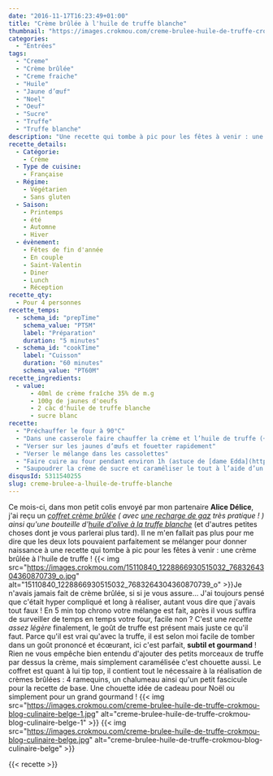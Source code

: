 ```yaml
---
date: "2016-11-17T16:23:49+01:00"
title: "Crème brûlée à l'huile de truffe blanche"
thumbnail: "https://images.crokmou.com/creme-brulee-huile-de-truffe-crokmou-blog-culinaire-belge.gif"
categories:
  - "Entrées"
tags:
  - "Creme"
  - "Crème brûlée"
  - "Creme fraiche"
  - "Huile"
  - "Jaune d’œuf"
  - "Noel"
  - "Oeuf"
  - "Sucre"
  - "Truffe"
  - "Truffe blanche"
description: "Une recette qui tombe à pic pour les fêtes à venir : une crème brûlée à l'huile de truffe ! Ce mois-ci, dans mon petit colis envoyé..."
recette_details:
  - Catégorie:
    - Crème
  - Type de cuisine:
    - Française
  - Régime:
    - Végétarien
    - Sans gluten
  - Saison:
    - Printemps
    - été
    - Automne
    - Hiver
  - évènement:
    - Fêtes de fin d'année
    - En couple
    - Saint-Valentin
    - Diner
    - Lunch
    - Réception
recette_qty:
  - Pour 4 personnes
recette_temps:
  - schema_id: "prepTime"
    schema_value: "PT5M"
    label: "Préparation"
    duration: "5 minutes"
  - schema_id: "cookTime"
    label: "Cuisson"
    duration: "60 minutes"
    schema_value: "PT60M"
recette_ingredients:
  - value:
      - 40ml de crème fraîche 35% de m.g
      - 100g de jaunes d'oeufs
      - 2 càc d'huile de truffe blanche
      - sucre blanc
recette:
  - "Préchauffer le four à 90°C"
  - "Dans une casserole faire chauffer la crème et l’huile de truffe (+ morceaux de truffes si l’envie vous en dit), la crème doit être chaude mais pas bouillante"
  - "Verser sur les jaunes d’œufs et fouetter rapidement"
  - "Verser le mélange dans les cassolettes"
  - "Faire cuire au four pendant environ 1h (astuce de [dame Edda](http://www.undejeunerdesoleil.com/2015/03/creme-brulee-vanille-recette-trois-astuces.html), bien plus pratique et aussi bon que la cuisson au bain marie), la crème ne doit jamais bouillir, celle-ci doit former petit à petit une pellicule à la surface. Lorsque la pellicule est présente et que lorsqu’on pose son doigts dessus, celle-ci ne colle pas, alors votre crème brûlée est cuite !"
  - "Saupoudrer la crème de sucre et caraméliser le tout à l’aide d’un chalumeau (ou sous le grill du four mais cela ne donne pas la même chose) Tips : Si vous souhaitez déguster votre crème brûlée un peu plus tard après cuisson, il vous suffit de la laisser au frigo jusqu’au service, à ce moment là vous pourrez ajouter le sucre et caraméliser l’entrée !"
disqusId: 5311540255
slug: creme-brulee-a-lhuile-de-truffe-blanche
---
```


Ce mois-ci, dans mon petit colis envoyé par mon partenaire **Alice Délice**, j'ai reçu un _[coffret crème brûlée](https://www.alicedelice.com/autre-kit-a-patisserie/coffret-cremes-brulees-maison-1014303.html) ( avec [une recharge de gaz](https://www.alicedelice.com/accessoire-a-patisserie/recharge-de-gaz-1015115.html) très pratique ! ) ainsi qu'une bouteille d'[huile d'olive à la truffe blanche](https://www.alicedelice.com/huile/huile-olive-truffe-blanche-1017892.html)_ (et d'autres petites choses dont je vous parlerai plus tard). Il ne m'en fallait pas plus pour me dire que les deux lots pouvaient parfaitement se mélanger pour donner naissance à une recette qui tombe à pic pour les fêtes à venir : une crème brûlée à l'huile de truffe ! {{< img src="https://images.crokmou.com/15110840_1228866930515032_7683264304360870739_o.jpg" alt="15110840_1228866930515032_7683264304360870739_o" >}}Je n'avais jamais fait de crème brûlée, si si je vous assure... J'ai toujours pensé que c'était hyper compliqué et long à réaliser, autant vous dire que j'avais tout faux ! En 5 min top chrono votre mélange est fait, après il vous suffira de surveiller de temps en temps votre four, facile non ? C'est une _recette assez légère_ finalement, le goût de truffe est présent mais juste ce qu'il faut. Parce qu'il est vrai qu'avec la truffe, il est selon moi facile de tomber dans un goût prononcé et écœurant, ici c'est parfait, **subtil et gourmand** ! Rien ne vous empêche bien entendu d'ajouter des petits morceaux de truffe par dessus la crème, mais simplement caramélisée c'est chouette aussi. Le coffret est quant à lui tip top, il contient tout le nécessaire à la réalisation de crèmes brûlées : 4 ramequins, un chalumeau ainsi qu'un petit fascicule pour la recette de base. Une chouette idée de cadeau pour Noël ou simplement pour un grand gourmand ! {{< img src="https://images.crokmou.com/creme-brulee-huile-de-truffe-crokmou-blog-culinaire-belge-1.jpg" alt="creme-brulee-huile-de-truffe-crokmou-blog-culinaire-belge-1" >}} {{< img src="https://images.crokmou.com/creme-brulee-huile-de-truffe-crokmou-blog-culinaire-belge.jpg" alt="creme-brulee-huile-de-truffe-crokmou-blog-culinaire-belge" >}}

{{< recette >}}
